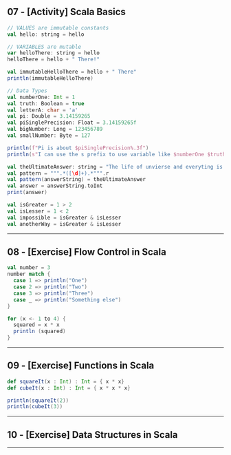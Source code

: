## 07 - [Activity] Scala Basics
```scala
// VALUES are immutable constants
val hello: string = hello

// VARIABLES are mutable
var helloThere: string = hello
helloThere = hello + " There!"

val immutableHelloThere = hello + " There"
println(immutableHelloThere)
```

```scala
// Data Types
val numberOne: Int = 1
val truth: Boolean = true
val letterA: char = 'a'
val pi: Double = 3.14159265
val piSinglePrecision: Float = 3.14159265f
val bigNumber: Long = 123456789
val smallNumber: Byte = 127

println(f"Pi is about $piSinglePrecision%.3f")
println(s"I can use the s prefix to use variable like $numberOne $truth $letterA")
```

```scala
val theUltimateAnswer: string = "The life of unvierse and everyting is 42"
val pattern = """.*([\d]+).*""".r
val pattern(answerString) = theUltimateAnswer
val answer = answerString.toInt
print(answer)
```

```scala
val isGreater = 1 > 2
val isLesser = 1 < 2
val impossible = isGreater & isLesser
val anotherWay = isGreater & isLesser
```

***

## 08 - [Exercise] Flow Control in Scala

```scala
val number = 3
number match {
  case 1 => println("One")
  case 2 => println("Two")
  case 3 => println("Three")
  case _ => println("Something else")
}
```

```scala
for (x <- 1 to 4) {
  squared = x * x
  println (squared)
}
```

***

## 09 - [Exercise] Functions in Scala

```scala
def squareIt(x : Int) : Int = { x * x}
def cubeIt(x : Int) : Int = { x * x * x}

println(squareIt(2))
println(cubeIt(3))
```

***

## 10 - [Exercise] Data Structures in Scala

***
